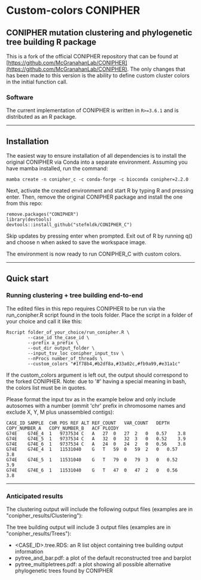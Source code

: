# Custom-colors CONIPHER

## CONIPHER mutation clustering and phylogenetic tree building R package
This is a fork of the official CONIPHER repository that can be found at [https://github.com/McGranahanLab/CONIPHER](https://github.com/McGranahanLab/CONIPHER). The only changes that has been made to this version is the ability to define custom cluster colors in the initial function call.

### Software
The current implementation of CONIPHER is written in `R>=3.6.1` and is distributed as an R package.

---
## Installation 


The easiest way to ensure installation of all dependencies is to install the original CONIPHER via Conda into a separate environment. Assuming you have mamba installed, run the command:
```
mamba create -n conipher_c -c conda-forge -c bioconda conipher=2.2.0
```
Next, activate the created environment and start R by typing R and pressing enter. Then, remove the original CONIPHER package and install the one from this repo:
```
remove.packages("CONIPHER")
library(devtools)
devtools::install_github("stefmldk/CONIPHER_C")
```
Skip updates by pressing enter when prompted.
Exit out of R by running q() and choose n when asked to save the workspace image.

The environment is now ready to run CONIPHER_C with custom colors.

---
## Quick start

### Running clustering + tree building end-to-end 

The edited files in this repo requires CONIPHER to be run via the run_conipher.R script found in the tools folder. Place the script in a folder of your choice and call it like this:
```
Rscript folder_of_your_choice/run_conipher.R \
        --case_id the_case_id \
        --prefix a_prefix \
        --out_dir output_folder \
        --input_tsv_loc conipher_input_tsv \
        --nProcs number_of_threads \
        --custom_colors "#1f78b4,#b2df8a,#33a02c,#fb9a99,#e31a1c"
```
If the custom_colors argument is left out, the output should correspond to the forked CONIPHER. Note: due to '#' having a special meaning in bash, the colors list must be in quotes.

Please format the input tsv as in the example below and only include autosomes with a number (ommit 'chr' prefix in chromosome names and exclude X, Y, M plus unassembled contigs):
```
CASE_ID	SAMPLE	CHR	POS	REF	ALT	REF_COUNT	VAR_COUNT	DEPTH	COPY_NUMBER_A	COPY_NUMBER_B	ACF	PLOIDY
G74E	G74E_4	1	9737534	C	A	27	0	27	2	0	0.57	3.8
G74E	G74E_5	1	9737534	C	A	32	0	32	3	0	0.52	3.9
G74E	G74E_6	1	9737534	C	A	24	0	24	2	0	0.56	3.8
G74E	G74E_4	1	11531040	G	T	59	0	59	2	0	0.57	3.8
G74E	G74E_5	1	11531040	G	T	79	0	79	3	0	0.52	3.9
G74E	G74E_6	1	11531040	G	T	47	0	47	2	0	0.56	3.8
```

---
### Anticipated results
The clustering output will include the following output files (examples are in "conipher_results/Clustering"):


The tree building output will include 3 output files (examples are in "conipher_results/Trees"):
- <CASE_ID>.tree.RDS: an R list object containing tree building output information
- pytree_and_bar.pdf: a plot of the default reconstructed tree and barplot
- pytree_multipletrees.pdf: a plot showing all possible alternative phylogenetic trees found by CONIPHER



